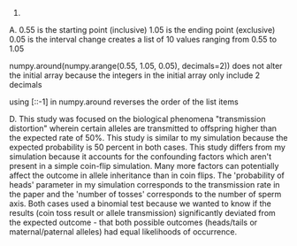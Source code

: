 1. 
A. 
0.55 is the starting point (inclusive)
1.05 is the ending point (exclusive)
0.05 is the interval change
creates a list of 10 values ranging from 0.55 to 1.05

numpy.around(numpy.arange(0.55, 1.05, 0.05), decimals=2)) does not alter the initial array because the integers in the initial array only include 2 decimals

using [::-1] in numpy.around reverses the order of the list items

D. 
This study was focused on the biological phenomena "transmission distortion" wherein certain alleles are transmitted to offspring higher than the expected rate of 50%.
This study is similar to my simulation because the expected probability is 50 percent in both cases. This study differs from my simulation because it accounts for the confounding factors which aren't present in a simple coin-flip simulation. Many more factors can potentially affect the outcome in allele inheritance than in coin flips. The 'probability of heads' parameter in my simulation corresponds to the transmission rate in the paper and the 'number of tosses' corresponds to the number of sperm axis. Both cases used a binomial test because we wanted to know if the results (coin toss result or allele transmission) significantly deviated from the expected outcome - that both possible outcomes (heads/tails or maternal/paternal alleles) had equal likelihoods of occurrence. 
